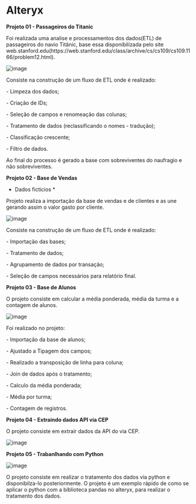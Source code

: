# Alteryx

<p><b>Projeto 01 - Passageiros do Titanic</b></p>

<p>Foi realizada uma analise e processamentos dos dados(ETL) de passageiros do navio Titânic, base essa disponibilizada pelo site web.stanford.edu(https://web.stanford.edu/class/archive/cs/cs109/cs109.1166/problem12.html).

![image](https://github.com/user-attachments/assets/c6a09840-9a17-4884-9b33-6c5593a8959d)


<p>Consiste na construção de um fluxo de ETL onde é realizado:</p>
<p> - Limpeza dos dados; </p>
<p> - Criação de IDs; </p>
<p> - Seleção de campos e renomeação das colunas; </p>
<p> - Tratamento de dados (reclassificando o nomes - tradução); </p>
<p> - Classificação crescente; </p>
<p> - Filtro de dados. </p>
<p> Ao final do processo é gerado a base com sobreviventes do naufragio e não sobreviventes.</p>


 <p><b>Projeto 02 - Base de Vendas</b></p>

 * Dados ficticios *
<p> Projeto realiza a importação da base de vendas e de clientes e as une gerando assim o valor gasto por cliente.</p> 

![image](https://github.com/user-attachments/assets/1714d873-b0d2-489d-84f1-bdbf4e486c0f)

<p>Consiste na construção de um fluxo de ETL onde é realizado:</p>
<p> - Importação das bases; </p>
<p> - Tratamento de dados; </p>
<p> - Agrupamento de dados por transação; </p>
<p> - Seleção de campos necessários para relatório final. </p>


<p><b>Projeto 03 - Base de Alunos</b></p>
<p> O projeto consiste em calcular a média ponderada, média da turma e a contagem de alunos.</p>

![image](https://github.com/user-attachments/assets/e4d9626c-a4b0-434c-a658-4ee4f1931e80)

<p>Foi realizado no projeto:</p>
<p> - Importação da base de alunos;</p>
<p> - Ajustado a Tipagem dos campos;</p>
<p> - Realizado a transposição de linha para coluna;</p>
<p> - Join de dados após o tratamento;</p>
<p> - Calculo da média ponderada;</p>
<p> - Média por turma;</p>
<p> - Contagem de registros.</p>


<p><b>Projeto 04 - Extraindo dados API via CEP</b></p>

<p> O projeto consiste em extrair dados da API do via CEP.</p>

![image](https://github.com/user-attachments/assets/c25f04ca-6e92-4eb8-9a21-a6e3ef04e261)

<p><b>Projeto 05 - Trabanlhando com Python</b></p>

![image](https://github.com/user-attachments/assets/c2832a6b-2ce4-4875-8767-58ea2f610b8d)


<p> O projeto consiste em realizar o tratamento dos dados via python e disponibilza-lo posteriormente. O projeto é um exemplo rápido de como se aplicar o python com a biblioteca pandas no alteryx, para realizar o tratamento dos dados.</p>


